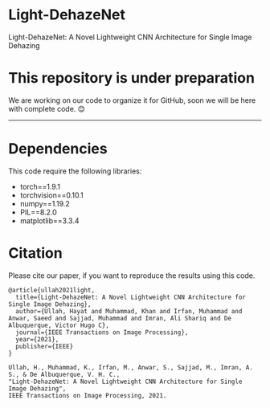 # Light-DehazeNet
Light-DehazeNet: A Novel Lightweight CNN Architecture for Single Image Dehazing


# This repository is under preparation
We are working on our code to organize it for GitHub, soon we will be here with complete code. :blush:

----
# Dependencies
This code require the following libraries:
- torch==1.9.1
- torchvision==0.10.1
- numpy==1.19.2
- PIL==8.2.0
- matplotlib==3.3.4


# Citation
Please cite our paper, if you want to reproduce the results using this code.
```
@article{ullah2021light,
  title={Light-DehazeNet: A Novel Lightweight CNN Architecture for Single Image Dehazing},
  author={Ullah, Hayat and Muhammad, Khan and Irfan, Muhammad and Anwar, Saeed and Sajjad, Muhammad and Imran, Ali Shariq and De Albuquerque, Victor Hugo C},
  journal={IEEE Transactions on Image Processing},
  year={2021},
  publisher={IEEE}
}
```

```
Ullah, H., Muhammad, K., Irfan, M., Anwar, S., Sajjad, M., Imran, A. S., & De Albuquerque, V. H. C., 
"Light-DehazeNet: A Novel Lightweight CNN Architecture for Single Image Dehazing", 
IEEE Transactions on Image Processing, 2021.
```
